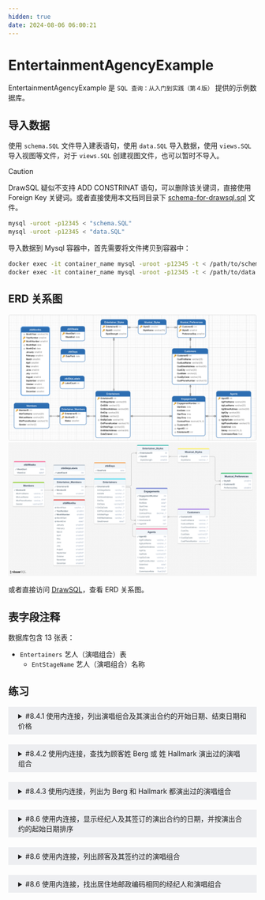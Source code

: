 ```yaml
---
hidden: true
date: 2024-08-06 06:00:21
---
```


# EntertainmentAgencyExample

EntertainmentAgencyExample 是 `SQL 查询：从入门到实践（第４版）` 提供的示例数据库。

## 导入数据

使用 `schema.SQL` 文件导入建表语句，使用 `data.SQL` 导入数据，使用 `views.SQL` 导入视图等文件，对于 `views.SQL` 创建视图文件，也可以暂时不导入。

> [!CAUTION]
> DrawSQL 疑似不支持 ADD CONSTRINAT 语句，可以删除该关键词，直接使用 Foreign Key 关键词。或者直接使用本文档同目录下 [schema-for-drawsql.sql](./schema-for-drawsql.sql) 文件。

```sh
mysql -uroot -p12345 < "schema.SQL"
mysql -uroot -p12345 < "data.SQL"
```

导入数据到 Mysql 容器中，首先需要将文件拷贝到容器中：

```sh
docker exec -it container_name mysql -uroot -p12345 -t < /path/to/schema.SQL
docker exec -it container_name mysql -uroot -p12345 -t < /path/to/data.SQL
```

## ERD 关系图

![Navicate Export ERD](./imgs/image.png)
![DrawSQL Export ERD](./imgs/drawsql.png)

或者直接访问 [DrawSQL](https://drawsql.app/teams/sql-404/diagrams/entertainmentagencyexample)，查看 ERD 关系图。

## 表字段注释

数据库包含 13 张表：

- `Entertainers` 艺人（演唱组合）表
  - `EntStageName` 艺人（演唱组合）名称

## 练习

<details style="padding: 8px 20px; margin-bottom: 20px; background-color: rgba(142, 150, 170, 0.14);">
<summary markdown="span">#8.4.1 使用内连接，列出演唱组合及其演出合约的开始日期、结束日期和价格</summary>

返回 111 条记录：

```sql
select EntStageName, StartDate, EndDate, ContractPrice
from Entertainers
inner join Engagements
on Entertainers.EntertainerID = Engagements.EntertainerID;
```

</details>

<details style="padding: 8px 20px; margin-bottom: 20px; background-color: rgba(142, 150, 170, 0.14);">
<summary markdown="span">#8.4.2 使用内连接，查找为顾客姓 Berg 或 姓 Hallmark 演出过的演唱组合</summary>

返回 8 条记录：

```sql
select distinct Entertainers.EntStageName from Entertainers
inner join Engagements
on Entertainers.EntertainerID = Engagements.EntertainerID
inner join Customers
on Engagements.CustomerID = Customers.CustomerID
where Customers.CustLastName =  'Berg'
or Customers.CustLastName = 'Hallmark';
```

书中示例，返回 8 条记录：

```sql
SELECT DISTINCT Entertainers.EntStageName
FROM (
  Entertainers
  INNER JOIN Engagements
  ON Entertainers.EntertainerID = Engagements.EntertainerID
)
INNER JOIN Customers
ON Customers.CustomerID = Engagements.CustomerID
WHERE Customers.CustLastName = 'Berg'
OR Customers.CustLastName = 'Hallmark';
```

</details>

<details style="padding: 8px 20px; margin-bottom: 20px; background-color: rgba(142, 150, 170, 0.14);">
<summary markdown="span">#8.4.3 使用内连接，列出为 Berg 和 Hallmark 都演出过的演唱组合</summary>

可以将需求拆分为，为 Berg 演出过的演唱组合与为 Hallmark 演出过的演唱组合的交集。

返回 4 条记录：

```sql
select distinct A.EntStageName
from(
	(
		select Entertainers.EntertainerID, EntStageName from Entertainers
		inner join Engagements
		on Engagements.EntertainerID = Entertainers.EntertainerID
		inner join Customers
		on Customers.CustomerID = Engagements.CustomerID
		where Customers.CustLastName = "Berg"
	) as A
	inner join
	(
		select Entertainers.EntertainerID, Entertainers.EntStageName from Entertainers
		inner join Engagements
		on Engagements.EntertainerID = Entertainers.EntertainerID
		inner join Customers
		on Customers.CustomerID = Engagements.CustomerID
		where Customers.CustLastName = "Hallmark"
	) as B
	on A.EntertainerID = B.EntertainerID
);
```

书中示例，返回 4 条记录：

```sql
SELECT EntBerg.EntStageName
    FROM
       (SELECT DISTINCT Entertainers.EntertainerID,
          Entertainers.EntStageName
        FROM (Entertainers
        INNER JOIN Engagements
          ON Entertainers.EntertainerID =
             Engagements.EntertainerID)
        INNER JOIN Customers
          ON Customers.CustomerID =
             Engagements.CustomerID
        WHERE Customers.CustLastName = 'Berg')
    AS EntBerg INNER JOIN
      (SELECT DISTINCT Entertainers.EntertainerID,
          Entertainers.EntStageName
       FROM (Entertainers
       INNER JOIN Engagements
         ON Entertainers.EntertainerID =
            Engagements.EntertainerID)
       INNER JOIN Customers
         ON Customers.CustomerID =
            Engagements.CustomerID
       WHERE Customers.CustLastName = 'Hallmark')
      AS EntHallmark
    ON EntBerg.EntertainerID =
        EntHallmark.EntertainerID
```

</details>

<details style="padding: 8px 20px; margin-bottom: 20px; background-color: rgba(142, 150, 170, 0.14);">
<summary markdown="span">#8.6 使用内连接，显示经纪人及其签订的演出合约的日期，并按演出合约的起始日期排序</summary>

返回 111 条记录：

```sql
select Agents.AgtFirstName, Agents.AgtLastName, Engagements.StartDate, Engagements.StartTime
from Agents
inner join Engagements
on Agents.AgentID = Engagements.AgentID
order by Engagements.StartDate, Engagements.StartTime;
```

</details>
<details style="padding: 8px 20px; margin-bottom: 20px; background-color: rgba(142, 150, 170, 0.14);">
<summary markdown="span">#8.6 使用内连接，列出顾客及其签约过的演唱组合</summary>

返回 75 条记录：

```sql
select
distinct Customers.CustomerID,
Customers.CustFirstName,
Customers.CustLastName,
Entertainers.EntertainerID
from Customers
inner join Engagements
on Customers.CustomerID = Engagements.CustomerID
inner join Entertainers
on Engagements.EntertainerID = Entertainers.EntertainerID;
```

</details>
<details style="padding: 8px 20px; margin-bottom: 20px; background-color: rgba(142, 150, 170, 0.14);">
<summary markdown="span">#8.6 使用内连接，找出居住地邮政编码相同的经纪人和演唱组合</summary>

返回 10 条记录：

```sql
select
distinct
Entertainers.EntStageName,
Entertainers.EntZipCode,
Agents.AgtFirstName,
Agents.AgtLastName,
Agents.AgtZipCode
from Entertainers
inner JOIN Agents
on Entertainers.EntZipCode = Agents.AgtZipCode;
```

</details>
